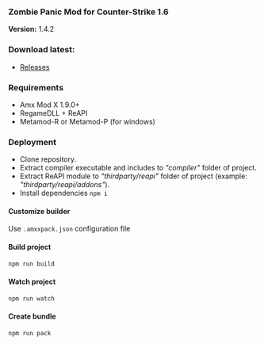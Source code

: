 ### Zombie Panic Mod for Counter-Strike 1.6
__Version:__ 1.4.2

### Download latest:
- [Releases](../../releases)

### Requirements
- Amx Mod X 1.9.0+
- RegameDLL + ReAPI
- Metamod-R or Metamod-P (for windows)

### Deployment
- Clone repository.
- Extract compiler executable and includes to _"compiler"_ folder of project.
- Extract ReAPI module to _"thirdparty/reapi"_ folder of project (example: _"thirdparty/reapi/addons"_).
- Install dependencies `npm i`

#### Customize builder
Use `.amxxpack.json` configuration file

#### Build project

```bash
npm run build
```

#### Watch project

```bash
npm run watch
```

#### Create bundle

```bash
npm run pack
```
